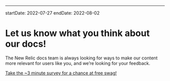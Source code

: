 ---
startDate: 2022-07-27
endDate: 2022-08-02

# Let us know what you think about our docs!

The New Relic docs team is always looking for ways to make our content more relevant for users like you, and we’re looking for your feedback.

[Take the ~3 minute survey for a chance at free swag!](https://newrelic.co1.qualtrics.com/jfe/form/SV_cOVPV0r31G6Wunc?source=banner)